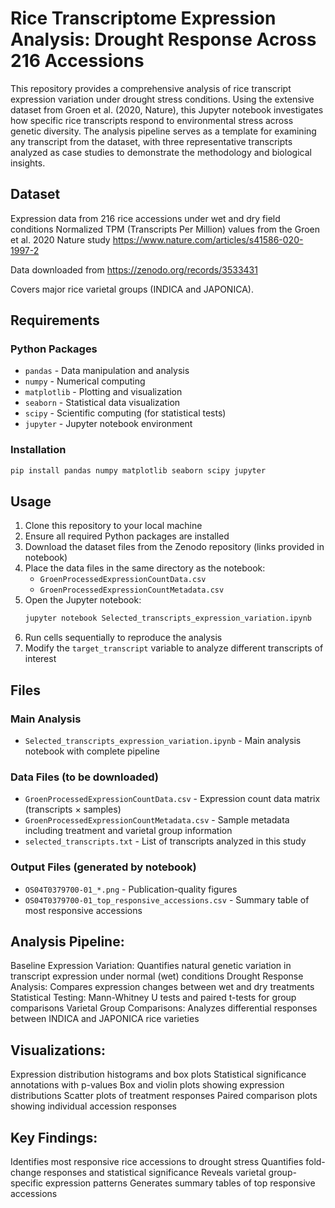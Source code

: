 # Rice Transcriptome Expression Analysis: Drought Response Across 216 Accessions

This repository provides a comprehensive analysis of rice transcript expression variation under drought stress conditions. Using the extensive dataset from Groen et al. (2020, Nature), this Jupyter notebook investigates how specific rice transcripts respond to environmental stress across genetic diversity. The analysis pipeline serves as a template for examining any transcript from the dataset, with three representative transcripts analyzed as case studies to demonstrate the methodology and biological insights.

## Dataset

Expression data from 216 rice accessions under wet and dry field conditions
Normalized TPM (Transcripts Per Million) values from the Groen et al. 2020 Nature study https://www.nature.com/articles/s41586-020-1997-2

Data downloaded from https://zenodo.org/records/3533431

Covers major rice varietal groups (INDICA and JAPONICA).

## Requirements

### Python Packages
- `pandas` - Data manipulation and analysis
- `numpy` - Numerical computing
- `matplotlib` - Plotting and visualization
- `seaborn` - Statistical data visualization
- `scipy` - Scientific computing (for statistical tests)
- `jupyter` - Jupyter notebook environment

### Installation
```bash
pip install pandas numpy matplotlib seaborn scipy jupyter
```

## Usage

1. Clone this repository to your local machine
2. Ensure all required Python packages are installed
3. Download the dataset files from the Zenodo repository (links provided in notebook)
4. Place the data files in the same directory as the notebook:
   - `GroenProcessedExpressionCountData.csv`
   - `GroenProcessedExpressionCountMetadata.csv`
5. Open the Jupyter notebook:
   ```bash
   jupyter notebook Selected_transcripts_expression_variation.ipynb
   ```
6. Run cells sequentially to reproduce the analysis
7. Modify the `target_transcript` variable to analyze different transcripts of interest

## Files

### Main Analysis
- `Selected_transcripts_expression_variation.ipynb` - Main analysis notebook with complete pipeline

### Data Files (to be downloaded)
- `GroenProcessedExpressionCountData.csv` - Expression count data matrix (transcripts × samples)
- `GroenProcessedExpressionCountMetadata.csv` - Sample metadata including treatment and varietal group information
- `selected_transcripts.txt` - List of transcripts analyzed in this study

### Output Files (generated by notebook)
- `OS04T0379700-01_*.png` - Publication-quality figures
- `OS04T0379700-01_top_responsive_accessions.csv` - Summary table of most responsive accessions

## Analysis Pipeline:

Baseline Expression Variation: Quantifies natural genetic variation in transcript expression under normal (wet) conditions
Drought Response Analysis: Compares expression changes between wet and dry treatments
Statistical Testing: Mann-Whitney U tests and paired t-tests for group comparisons
Varietal Group Comparisons: Analyzes differential responses between INDICA and JAPONICA rice varieties

## Visualizations:

Expression distribution histograms and box plots
Statistical significance annotations with p-values
Box and violin plots showing expression distributions
Scatter plots of treatment responses
Paired comparison plots showing individual accession responses

## Key Findings:

Identifies most responsive rice accessions to drought stress
Quantifies fold-change responses and statistical significance
Reveals varietal group-specific expression patterns
Generates summary tables of top responsive accessions
